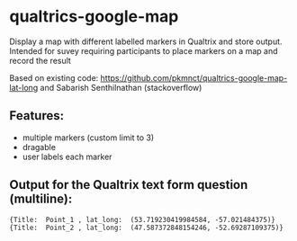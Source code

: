 # qualtrics-google-map
Display a map with different labelled markers in Qualtrix and store output.
Intended for suvey requiring participants to place markers on a map and record the result

Based on existing code:
https://github.com/pkmnct/qualtrics-google-map-lat-long and Sabarish Senthilnathan (stackoverflow)

## Features:
* multiple markers (custom limit to 3)
* dragable
* user labels each marker

## Output for the Qualtrix text form question (multiline):
`{Title:  Point_1 , lat_long:  (53.719230419984584, -57.021484375)}{Title:  Point_2 , lat_long:  (47.587372848154246, -52.69287109375)}`